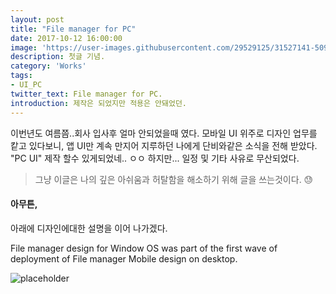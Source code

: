 ```yaml
---
layout: post
title: "File manager for PC"
date: 2017-10-12 16:00:00
image: 'https://user-images.githubusercontent.com/29529125/31527141-509de73a-b006-11e7-9758-9fa1c0d4f290.jpg'
description: 첫글 기념.
category: 'Works'
tags:
- UI_PC
twitter_text: File manager for PC.
introduction: 제작은 되었지만 적용은 안돼었던.
---
```


이번년도 여름쯤..회사 입사후 얼마 안되었을때 였다. 
모바일 UI 위주로 디자인 업무를 캍고 있다보니, 앱 UI만 계속 만지어 지루하던 나에게 단비와같은 소식을 전해 받았다.
"PC UI" 제작 할수 있게되었네.. ㅇㅇ 하지만... 일정 및 기타 사유로 무산되었다. 

> 그냥 이글은 나의 깊은 아쉬움과 허탈함을 해소하기 위해 글을 쓰는것이다. 😓

#### 아무튼,
아래에 디자인에대한 설명을 이어 나가겠다. 


File manager design for Window OS was part of the first wave of deployment of File manager Mobile design on desktop. 

![placeholder](https://user-images.githubusercontent.com/29529125/31531198-8a1858a0-b020-11e7-920e-7a0c85b48fd1.jpg)

